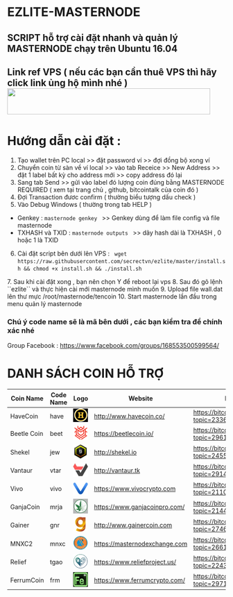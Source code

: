 # EZLITE-MASTERNODE
SCRIPT hỗ trợ cài đặt nhanh và quản lý MASTERNODE chạy trên Ubuntu 16.04 
---
Link ref VPS ( nếu các bạn cần thuê VPS thì hãy click link ủng hộ mình nhé )
<a href="https://www.vultr.com/?ref=6984190"><img src="https://www.vultr.com/media/banner_2.png" width="468" height="60"></a>
---
# Hướng dẫn cài đặt :
1. Tạo wallet trên PC local >> đặt password ví >> đợi đồng bộ xong ví
2. Chuyển coin từ sàn về ví local >> vào tab <bold> Receice </bold>  >>  New Address >> đặt 1 label bất kỳ cho address mới >> copy address đó lại
3. Sang  tab Send >> gửi vào label đó lượng coin đúng bằng MASTERNODE REQUIRED ( xem tại trang chủ , github, bitcointalk của coin đó )
4. Đợi Transaction đươc confirm ( thường biểu tượng dấu check ) 
5. Vào Debug Windows ( thường trong tab HELP ) 
  + Genkey : ``masternode genkey ``   >> Genkey dùng để làm file config và file masternode
  + TXHASH và TXID : ``masternode outputs ``  >> dãy hash dài là TXHASH , 0 hoặc 1 là TXID
6. Cài đặt script bên dưới lên VPS :
`` wget https://raw.githubusercontent.com/secrectvn/ezlite/master/install.sh && chmod +x install.sh && ./install.sh``
<p>
7. Sau khi cài đặt xong , bạn nên chọn Y để reboot lại vps
8. Sau đó gõ lệnh ``ezlite``  và thực hiện cài mới masternode mình muốn
9. Upload file wall.dat lên thư mực /root/masternode/tencoin
10. Start masternode lần đầu trong menu quản lý masternode 

### Chú ý code name sẽ là mã bên dưới , các bạn kiểm tra để chính xác nhé
Group Facebook : https://www.facebook.com/groups/168553500599564/


# DANH SÁCH COIN HỖ TRỢ

|Coin Name|Code Name|Logo|Website| Bitcointalk|
|---------|---------|----|-------|-----|
| HaveCoin |have |![have](/cryptos/have/logo.jpg)| http://www.havecoin.co/ | https://bitcointalk.org/index.php?topic=2336026.0 |
| Beetle Coin| beet |![beet](/cryptos/beet/logo.jpg)| https://beetlecoin.io/ | https://bitcointalk.org/index.php?topic=2961802.0 |
| Shekel |jew| ![jew](/cryptos/jew/logo.jpg)| http://shekel.io | https://bitcointalk.org/index.php?topic=2455628.0|
| Vantaur |vtar| ![vtar](/cryptos/vtar/logo.jpg)| http://vantaur.tk | https://bitcointalk.org/index.php?topic=2914598.0 |
| Vivo| vivo| ![vivo](/cryptos/vivo/logo.jpg)| https://www.vivocrypto.com | https://bitcointalk.org/index.php?topic=2110690.0 |
| GanjaCoin | mrja|![mrja](/cryptos/mrja/logo.jpg)|https://www.ganjacoinpro.com/ | https://bitcointalk.org/index.php?topic=2144531.0|
| Gainer | gnr| ![gnr](/cryptos/gnr/logo.jpg)| http://www.gainercoin.com | https://bitcointalk.org/index.php?topic=2746670|
| MNXC2 | mnxc| ![mnxc](/cryptos/mnxc/logo.jpg)| https://masternodexchange.com | https://bitcointalk.org/index.php?topic=2661428.0 |
| Relief |tgao| ![tgao](/cryptos/tgao/logo.jpg)| https://www.reliefproject.us/ | https://bitcointalk.org/index.php?topic=2243790.0 |
| FerrumCoin | frm |![frm](/cryptos/frm/logo.jpg) | https://www.ferrumcrypto.com/ | https://bitcointalk.org/index.php?topic=2971900.0 |


